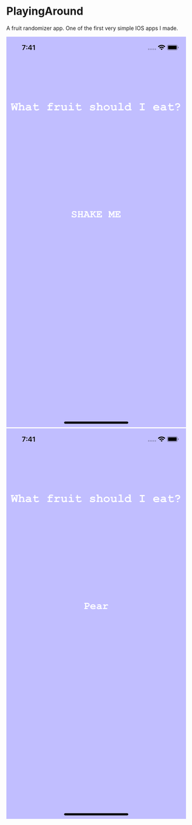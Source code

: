 # PlayingAround
A fruit randomizer app. One of the first very simple IOS apps I made. 

![Screenshot1](AppPhotos/Photo1.png)
![Screenshot2](AppPhotos/Photo2.png)

